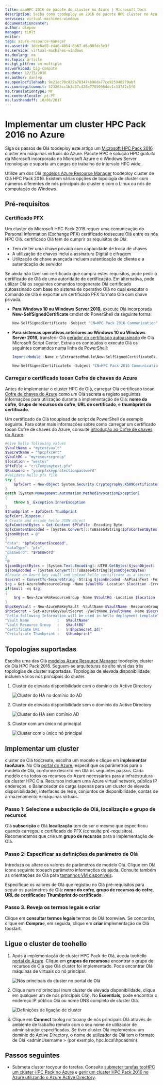 ```yaml
---
title: aaaHPC 2016 de pacote do cluster no Azure | Microsoft Docs
description: Saiba como toodeploy um 2016 de pacote HPC cluster no Azure
services: virtual-machines-windows
documentationcenter: 
author: dlepow
manager: timlt
editor: 
tags: azure-resource-manager
ms.assetid: 3dde6a68-e4a6-4054-8b67-d6a90fdc5e3f
ms.service: virtual-machines-windows
ms.devlang: na
ms.topic: article
ms.tgt_pltfrm: vm-multiple
ms.workload: big-compute
ms.date: 12/15/2016
ms.author: danlep
ms.openlocfilehash: 9e21ec70c822a783474b96da77ce925940279abf
ms.sourcegitcommit: 523283cc1b3c37c428e77850964dc1c33742c5f0
ms.translationtype: MT
ms.contentlocale: pt-PT
ms.lasthandoff: 10/06/2017
---
```

# <a name="deploy-an-hpc-pack-2016-cluster-in-azure"></a>Implementar um cluster HPC Pack 2016 no Azure

Siga os passos de Olá toodeploy este artigo um [Microsoft HPC Pack 2016](https://technet.microsoft.com/library/cc514029) cluster em máquinas virtuais do Azure. Pacote HPC é solução HPC gratuita da Microsoft incorporada no Microsoft Azure e o Windows Server tecnologias e suporta um cargas de trabalho de intervalo HPC wide.

Utilize um dos Olá [modelos Azure Resource Manager](https://github.com/MsHpcPack/HPCPack2016) toodeploy cluster de Olá HPC Pack 2016. Existem várias opções de topologia de cluster com números diferentes de nós principais do cluster e com o Linux ou nós de computação do Windows.

## <a name="prerequisites"></a>Pré-requisitos

### <a name="pfx-certificate"></a>Certificado PFX

Um cluster do Microsoft HPC Pack 2016 requer uma comunicação do Personal Information (Exchange PFX) certificado toosecure Olá entre os nós HPC Olá. certificado Olá tem de cumprir os requisitos de Olá:

* Tem de ter uma chave privada com capacidade de troca de chaves
* A utilização de chaves inclui a assinatura Digital e cifragem
* Utilização de chave avançada incluem autenticação de cliente e a autenticação de servidor

Se ainda não tiver um certificado que cumpra estes requisitos, pode pedir o certificado de Olá de uma autoridade de certificação. Em alternativa, pode utilizar Olá os seguintes comandos toogenerate Olá certificado autoassinado com base no sistema de operativo Olá no qual executar o comando de Olá e exportar um certificado PFX formato Olá com chave privada.

* **Para Windows 10 ou Windows Server 2016**, execute Olá incorporada **New-SelfSignedCertificate** cmdlet do PowerShell da seguinte forma:

  ```PowerShell
  New-SelfSignedCertificate -Subject "CN=HPC Pack 2016 Communication" -KeySpec KeyExchange -TextExtension @("2.5.29.37={text}1.3.6.1.5.5.7.3.1,1.3.6.1.5.5.7.3.2") -CertStoreLocation cert:\CurrentUser\My -KeyExportPolicy Exportable -NotAfter (Get-Date).AddYears(5)
  ```
* **Para sistemas operativos anteriores ao Windows 10 ou Windows Server 2016**, transferir Olá [gerador do certificado autoassinado](https://gallery.technet.microsoft.com/scriptcenter/Self-signed-certificate-5920a7c6/) de Olá Microsoft Script Center. Extraia os conteúdos e execute Olá os seguintes comandos numa linha de PowerShell:

    ```PowerShell 
    Import-Module -Name c:\ExtractedModule\New-SelfSignedCertificateEx.ps1
  
    New-SelfSignedCertificateEx -Subject "CN=HPC Pack 2016 Communication" -KeySpec Exchange -KeyUsage "DigitalSignature,KeyEncipherment" -EnhancedKeyUsage "Server Authentication","Client Authentication" -StoreLocation CurrentUser -Exportable -NotAfter (Get-Date).AddYears(5)
    ```

### <a name="upload-certificate-tooan-azure-key-vault"></a>Carregar o certificado tooan Cofre de chaves do Azure

Antes de implementar o cluster HPC de Olá, carregar Olá certificado tooan [Cofre de chaves do Azure](../../key-vault/index.md) como um Olá secreta e registo seguintes informações para utilização durante a implementação de Olá: **nome do cofre**,  **Grupo de recursos do cofre**, **URL de certificado**, e **thumbprint do certificado**.

Um certificado de Olá tooupload de script de PowerShell de exemplo seguinte. Para obter mais informações sobre como carregar um certificado tooan Cofre de chaves do Azure, consulte [introdução ao Cofre de chaves do Azure](../../key-vault/key-vault-get-started.md).

```powershell
#Give hello following values
$VaultName = "mytestvault"
$SecretName = "hpcpfxcert"
$VaultRG = "myresourcegroup"
$location = "westus"
$PfxFile = "c:\Temp\mytest.pfx"
$Password = "yourpfxkeyprotectionpassword"
#Validate hello pfx file
try {
    $pfxCert = New-Object System.Security.Cryptography.X509Certificates.X509Certificate2 -ArgumentList $PfxFile, $Password
}
catch [System.Management.Automation.MethodInvocationException]
{
    throw $_.Exception.InnerException
}
$thumbprint = $pfxCert.Thumbprint
$pfxCert.Dispose()
# Create and encode hello JSON object
$pfxContentBytes = Get-Content $PfxFile -Encoding Byte
$pfxContentEncoded = [System.Convert]::ToBase64String($pfxContentBytes)
$jsonObject = @"
{
"data": "$pfxContentEncoded",
"dataType": "pfx",
"password": "$Password"
}
"@
$jsonObjectBytes = [System.Text.Encoding]::UTF8.GetBytes($jsonObject)
$jsonEncoded = [System.Convert]::ToBase64String($jsonObjectBytes)
#Create an Azure key vault and upload hello certificate as a secret
$secret = ConvertTo-SecureString -String $jsonEncoded -AsPlainText -Force
$rg = Get-AzureRmResourceGroup -Name $VaultRG -Location $location -ErrorAction SilentlyContinue
if($null -eq $rg)
{
    $rg = New-AzureRmResourceGroup -Name $VaultRG -Location $location
}
$hpcKeyVault = New-AzureRmKeyVault -VaultName $VaultName -ResourceGroupName $VaultRG -Location $location -EnabledForDeployment -EnabledForTemplateDeployment
$hpcSecret = Set-AzureKeyVaultSecret -VaultName $VaultName -Name $SecretName -SecretValue $secret
"hello following Information will be used in hello deployment template"
"Vault Name             :   $VaultName"
"Vault Resource Group   :   $VaultRG"
"Certificate URL        :   $($hpcSecret.Id)"
"Certificate Thumbprint :   $thumbprint"

```


## <a name="supported-topologies"></a>Topologias suportadas

Escolha uma das Olá [modelos Azure Resource Manager](https://github.com/MsHpcPack/HPCPack2016) toodeploy cluster de Olá HPC Pack 2016. Seguem-se arquiteturas de alto nível das três topologias de cluster suportadas. Topologias de elevada disponibilidade incluem vários nós principais do cluster.

1. Cluster de elevada disponibilidade com o domínio do Active Directory

    ![Cluster do HA no domínio do AD](./media/hpcpack-2016-cluster/haad.png)



2. Cluster de elevada disponibilidade sem o domínio do Active Directory

    ![Cluster do HA sem domínio AD](./media/hpcpack-2016-cluster/hanoad.png)

3. Cluster com um único nó principal

   ![Cluster com o único nó principal](./media/hpcpack-2016-cluster/singlehn.png)


## <a name="deploy-a-cluster"></a>Implementar um cluster

cluster de Olá toocreate, escolha um modelo e clique em **implementar tooAzure**. No Olá [portal do Azure](https://portal.azure.com), especifique os parâmetros para o modelo de Olá, conforme descrito em Olá os seguintes passos. Cada modelo cria todos os recursos do Azure necessários para a infraestrutura de cluster HPC Olá. Recursos incluem uma Azure virtual network, pública IP endereços, o Balanceador de carga (apenas para um cluster de elevada disponibilidade), interfaces de rede, conjuntos de disponibilidade, contas de armazenamento e máquinas virtuais.

### <a name="step-1-select-hello-subscription-location-and-resource-group"></a>Passo 1: Selecione a subscrição de Olá, localização e grupo de recursos

Olá **subscrição** e Olá **localização** tem de ser o mesmo que especificou quando carregou o certificado do PFX (consulte pré-requisitos). Recomendamos que crie um **grupo de recursos** para a implementação de Olá.

### <a name="step-2-specify-hello-parameter-settings"></a>Passo 2: Especificar as definições de parâmetro de Olá

Introduza ou altere os valores de parâmetros de modelo Olá. Clique em Olá ícone seguinte tooeach parâmetro informações de ajuda. Consulte também as orientações de Olá para [tamanhos VM disponíveis](sizes.md).

Especifique os valores de Olá que registou no Olá pré-requisitos para seguir os parâmetros de Olá: **nome do cofre**, **grupo de recursos do cofre**, **URL de certificado**e **Thumbprint do certificado**.

### <a name="step-3-review-legal-terms-and-create"></a>Passo 3. Reveja os termos legais e criar
Clique em **consultar termos legais** termos de Olá tooreview. Se concordar, clique em **Compra**e, em seguida, clique em **criar** implementação de Olá toostart.

## <a name="connect-toohello-cluster"></a>Ligue o cluster de toohello
1. Após a implementação de cluster HPC Pack de Olá, aceda toohello [portal do Azure](https://portal.azure.com). Clique em **grupos de recursos**e encontrar o grupo de recursos de Olá que Olá cluster foi implementado. Pode encontrar Olá máquinas de virtuais do nó principal.

    ![Nós principais do cluster no portal de Olá](./media/hpcpack-2016-cluster/clusterhns.png)

2. Clique num nó principal (num cluster de elevada disponibilidade, clique em qualquer um de nós principais Olá). No **Essentials**, pode encontrar o endereço IP público Olá ou nome DNS completo de cluster Olá.

    ![Definições de ligação de cluster](./media/hpcpack-2016-cluster/clusterconnect.png)

3. Clique em **Connect** toolog no tooany de nós principais Olá através de ambiente de trabalho remoto com o seu nome de utilizador de administrador especificadas. Se tiver cluster Olá implementou um domínio do Active Directory, o nome de utilizador de Olá tem o formato de Olá <privateDomainName> \<adminUsername > (por exemplo, hpc.local\hpcadmin).

## <a name="next-steps"></a>Passos seguintes
* Submeta cluster tooyour de tarefas. Consulte [submeter tarefas tooHPC um cluster HPC Pack no Azure](hpcpack-cluster-submit-jobs.md) e [gerir um cluster HPC Pack 2016 no Azure utilizando o Azure Active Directory](hpcpack-cluster-active-directory.md).

